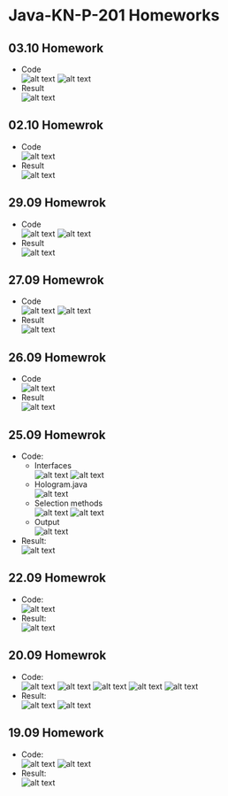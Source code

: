 # Java-KN-P-201 Homeworks
## 03.10 Homework
* Code <br>
  ![alt text](https://github.com/dsgnrr/Java-KN-P-201/blob/master/Homework/hw9/code1.png)
  ![alt text](https://github.com/dsgnrr/Java-KN-P-201/blob/master/Homework/hw9/code2.png)
* Result <br>
  ![alt text](https://github.com/dsgnrr/Java-KN-P-201/blob/master/Homework/hw9/result.png)
## 02.10 Homewrok
* Code <br>
  ![alt text](https://github.com/dsgnrr/Java-KN-P-201/blob/master/Homework/hw8/code.png)
* Result <br>
  ![alt text](https://github.com/dsgnrr/Java-KN-P-201/blob/master/Homework/hw8/result.png)
## 29.09 Homewrok
* Code <br>
  ![alt text](https://github.com/dsgnrr/Java-KN-P-201/blob/master/Homework/hw7/sha256.png)
  ![alt text](https://github.com/dsgnrr/Java-KN-P-201/blob/master/Homework/hw7/config.png)
* Result <br>
  ![alt text](https://github.com/dsgnrr/Java-KN-P-201/blob/master/Homework/hw7/result.png)
## 27.09 Homewrok
* Code <br>
  ![alt text](https://github.com/dsgnrr/Java-KN-P-201/blob/master/Homework/hw6/holo.png)
  ![alt text](https://github.com/dsgnrr/Java-KN-P-201/blob/master/Homework/hw6/newspaper.png)
* Result <br>
  ![alt text](https://github.com/dsgnrr/Java-KN-P-201/blob/master/Homework/hw6/result.png)
## 26.09 Homewrok
* Code <br>
  ![alt text](https://github.com/dsgnrr/Java-KN-P-201/blob/master/Homework/hw5/parseHolo.png)
* Result <br>
  ![alt text](https://github.com/dsgnrr/Java-KN-P-201/blob/master/Homework/hw5/result.png)
## 25.09 Homewrok
* Code: <br>
  + Interfaces <br>
  ![alt text](https://github.com/dsgnrr/Java-KN-P-201/blob/master/Homework/hw4/interface1.png)
  ![alt text](https://github.com/dsgnrr/Java-KN-P-201/blob/master/Homework/hw4/interface2.png)
  + Hologram.java <br>
  ![alt text](https://github.com/dsgnrr/Java-KN-P-201/blob/master/Homework/hw4/hologram.png)
  + Selection methods <br>
  ![alt text](https://github.com/dsgnrr/Java-KN-P-201/blob/master/Homework/hw4/selection_methods.png)
  ![alt text](https://github.com/dsgnrr/Java-KN-P-201/blob/master/Homework/hw4/filter_functions.png)
  + Output <br>
  ![alt text](https://github.com/dsgnrr/Java-KN-P-201/blob/master/Homework/hw4/output.png)
* Result: <br>
![alt text](https://github.com/dsgnrr/Java-KN-P-201/blob/master/Homework/hw4/result.png)
## 22.09 Homewrok
* Code: <br>
![alt text](https://github.com/dsgnrr/Java-KN-P-201/blob/master/Homework/hw3/code1.png)
* Result: <br>
![alt text](https://github.com/dsgnrr/Java-KN-P-201/blob/master/Homework/hw3/result.png)
## 20.09 Homewrok
* Code: <br>
![alt text](https://github.com/dsgnrr/Java-KN-P-201/blob/master/Homework/hw2/code.png)
![alt text](https://github.com/dsgnrr/Java-KN-P-201/blob/master/Homework/hw2/code2.png)
![alt text](https://github.com/dsgnrr/Java-KN-P-201/blob/master/Homework/hw2/code3.png)
![alt text](https://github.com/dsgnrr/Java-KN-P-201/blob/master/Homework/hw2/code4.png)
![alt text](https://github.com/dsgnrr/Java-KN-P-201/blob/master/Homework/hw2/code5.png)
* Result: <br>
![alt text](https://github.com/dsgnrr/Java-KN-P-201/blob/master/Homework/hw2/result.png)
![alt text](https://github.com/dsgnrr/Java-KN-P-201/blob/master/Homework/hw2/file.png)
## 19.09 Homework
* Code: <br>
![alt text](https://github.com/dsgnrr/Java-KN-P-201/blob/master/Homework/hw1/code1.png)
![alt text](https://github.com/dsgnrr/Java-KN-P-201/blob/master/Homework/hw1/code2.png)
* Result: <br>
![alt text](https://github.com/dsgnrr/Java-KN-P-201/blob/master/Homework/hw1/result.png)
